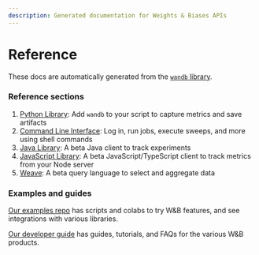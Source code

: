 ```yaml
---
description: Generated documentation for Weights & Biases APIs
---
```


# Reference

These docs are automatically generated from the [`wandb` library](https://github.com/wandb/wandb).

### Reference sections

1. [Python Library](python/README.md): Add `wandb` to your script to capture metrics and save artifacts
2. [Command Line Interface](cli/README.md): Log in, run jobs, execute sweeps, and more using shell commands
3. [Java Library](java/README.md): A beta Java client to track experiments
4. [JavaScript Library](js/README.md): A beta JavaScript/TypeScript client to track metrics from your Node server
5. [Weave](weave/README.md): A beta query language to select and aggregate data

### Examples and guides

[Our examples repo](https://github.com/wandb/examples) has scripts and colabs to try W&B features, and see integrations with various libraries.

[Our developer guide](../guides/intro.md) has guides, tutorials, and FAQs for the various W&B products.
